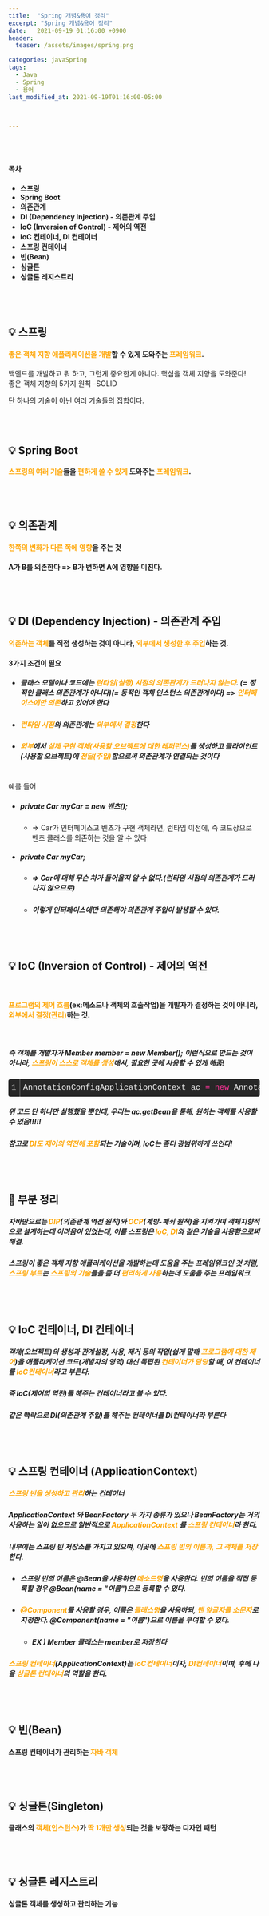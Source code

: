 ```yaml
---
title:  "Spring 개념&용어 정리"
excerpt: "Spring 개념&용어 정리"
date:   2021-09-19 01:16:00 +0900
header:
  teaser: /assets/images/spring.png

categories: javaSpring
tags:
  - Java
  - Spring
  - 용어
last_modified_at: 2021-09-19T01:16:00-05:00



---
```


<br/>

<br/>

#### 목차

- **스프링**
- **Spring Boot**
- **의존관계**
- **DI (Dependency Injection) - 의존관계 주입**
- **IoC (Inversion of Control) - 제어의 역전**
- **IoC 컨테이너, DI 컨테이너**
- **스프링 컨테이너**
- **빈(Bean)**
- **싱글톤**
- **싱글톤 레지스트리**

<br/>

## <br/>💡 스프링

#### <span style="color:Orange">좋은 객체 지향 애플리케이션을 개발</span>할 수 있게 도와주는 <span style="color:Orange">프레임워크</span>.

백엔드를 개발하고 뭐 하고, 그런게 중요한게 아니다. 핵심을 객체 지향을 도와준다!<br/>좋은 객체 지향의 5가지 원칙 -SOLID

단 하나의 기술이 아닌 여러 기술들의 집합이다.

<br/>

<br/>

## 💡 Spring Boot

#### <span style="color:Orange">스프링의 여러 기술</span>들을 <span style="color:Orange">편하게 쓸 수 있게</span> 도와주는 <span style="color:Orange">프레임워크</span>.

<br/>

<br/>

## 💡 의존관계

#### <span style="color:Orange">한쪽의 변화가 다른 쪽에 영향</span>을 주는 것

#### A가 B를 의존한다 => B가 변하면 A에 영향을 미친다.

<br/>

<br/>

## 💡 DI (Dependency Injection) - 의존관계 주입

#### <span style="color:Orange">의존하는 객체</span>를 직접 생성하는 것이 아니라, <span style="color:Orange">외부에서 생성한 후 주입</span>하는 것.

#### 3가지 조건이 필요

- ##### 클래스 모델이나 코드에는 <span style="color:Orange">런타임(실행) 시점의 의존관계가 드러나지 않는다</span>. (= 정적인 클래스 의존관계가 아니다)(= 동적인 객체 인스턴스 의존관계이다) => <span style="color:Orange">인터페이스에만 의존</span>하고 있어야 한다

- ##### <span style="color:Orange">런타임 시점</span>의 의존관계는 <span style="color:Orange">외부에서 결정</span>한다

- ##### <span style="color:Orange">외부</span>에서 <span style="color:Orange">실제 구현 객체(사용할 오브젝트에 대한 레퍼런스)</span>를 생성하고 클라이언트(사용할 오브젝트)에 <span style="color:Orange">전달(주입)</span>함으로써 의존관계가 연결되는 것이다

<br/>예를 들어 

- ##### private Car myCar = new 벤츠();   
  - => Car가 인터페이스고 벤츠가 구현 객체라면, 런타임 이전에, 즉 코드상으로 벤츠 클래스를 의존하는 것을 알 수 있다

- ##### private Car myCar; 
  - ##### => Car에 대해 무슨 차가 들어올지 알 수 없다.(런타임 시점의 의존관계가 드러나지 않으므로) 

  - ##### 이렇게 인터페이스에만 의존해야 의존관계 주입이 발생할 수 있다.

<br/>

<br/>

## 💡 IoC (Inversion of Control) - 제어의 역전

<br/>

#### <span style="color:Orange">프로그램의 제어 흐름</span>(ex:메소드나 객체의 호출작업)을 개발자가 결정하는 것이 아니라, <span style="color:Orange">외부에서 결정(관리)</span>하는 것.

<br/>

##### 즉 객체를 개발자가 Member member = new Member(); 이런식으로 만드는 것이 아니라, <span style="color:Orange">스프링이 스스로 객체를 생성</span>해서, 필요한 곳에 사용할 수 있게 해줌!

<div class="colorscripter-code" style="color:#f0f0f0;font-family:Consolas, 'Liberation Mono', Menlo, Courier, monospace !important; position:relative !important;overflow:auto"><table class="colorscripter-code-table" style="margin:0;padding:0;border:none;background-color:#272727;border-radius:4px;" cellspacing="0" cellpadding="0"><tr><td style="padding:6px;border-right:2px solid #4f4f4f"><div style="margin:0;padding:0;word-break:normal;text-align:right;color:#aaa;font-family:Consolas, 'Liberation Mono', Menlo, Courier, monospace !important;line-height:130%"><div style="line-height:130%">1</div></div></td><td style="padding:6px 0;text-align:left"><div style="margin:0;padding:0;color:#f0f0f0;font-family:Consolas, 'Liberation Mono', Menlo, Courier, monospace !important;line-height:130%"><div style="padding:0 6px; white-space:pre; line-height:130%">AnnotationConfigApplicationContext&nbsp;ac&nbsp;<span style="color:#0086b3"></span><span style="color:#ff3399">=</span>&nbsp;<span style="color:#ff3399">new</span>&nbsp;AnnotationConfigApplicationContext(TestConfig.<span style="color:#ff3399">class</span>);</div></div></td><td style="vertical-align:bottom;padding:0 2px 4px 0"><a href="http://colorscripter.com/info#e" target="_blank" style="text-decoration:none;color:white"><span style="font-size:9px;word-break:normal;background-color:#4f4f4f;color:white;border-radius:10px;padding:1px">cs</span></a></td></tr></table></div>

##### 위 코드 단 하나만 실행했을 뿐인데, 우리는 ac.getBean을 통해, 원하는 객체를 사용할 수 있음!!!!!

##### 참고로 <span style="color:Orange">DI도 제어의 역전에 포함</span>되는 기술이며, IoC는 좀더 광범위하게 쓰인다!

<br/>

<br/>

## 🧾 부분 정리

##### 자바만으로는 <span style="color:Orange">DIP</span>(의존관계 역전 원칙)와 <span style="color:Orange">OCP</span>(계방-폐쇠 원칙)을 지켜가며 객체지향적으로 설계하는데 어려움이 있었는데, 이를 스프링은 <span style="color:Orange">IoC, DI</span>와 같은 기술을 사용함으로써 해결.

##### 스프링이 좋은 객체 지향 애플리케이션을 개발하는데 도움을 주는 프레임워크인 것 처럼, <span style="color:Orange">스프링 부트</span>는 <span style="color:Orange">스프링의 기술</span>들을 좀 더 <span style="color:Orange">편리하게 사용</span>하는데 도움을 주는 프레임워크.

<br/>

<br/>

## 💡 IoC 컨테이너, DI 컨테이너

##### 객체(오브젝트)의 생성과 관계설정, 사용, 제거 등의 작업(쉽게 말해 <span style="color:Orange">프로그램에 대한 제어</span>)을 애플리케이션 코드(개발자의 영역) 대신 독립된 <span style="color:Orange">컨테이너가 담당</span>할 때, 이 컨테이너를 <span style="color:Orange">IoC컨테이너</span>라고 부른다.

##### 즉 IoC(제어의 역전)를 해주는 컨테이너라고 볼 수 있다.

##### 같은 맥락으로 DI(의존관계 주입)를 해주는 컨테이너를 DI컨테이너라 부른다

<br/>

<br/>

## 💡 스프링 컨테이너 (ApplicationContext)

##### <span style="color:Orange">스프링 빈을 생성하고 관리</span>하는 컨테이너

##### ApplicationContext 와 BeanFactory 두 가지 종류가 있으나 BeanFactory는 거의 사용하는 일이 없으므로 일반적으로 <span style="color:Orange">ApplicationContext </span>를 <span style="color:Orange">스프링 컨테이너</span>라 한다.

##### 내부에는 스프링 빈 저장소를 가지고 있으며, 이곳에 <span style="color:Orange">스프링 빈의 이름과, 그 객체를 저장</span>한다. 

- ##### 스프링 빈의 이름은 @Bean을 사용하면  <span style="color:Orange">메소드명</span>을 사용한다. 빈의 이름을 직접 등록할 경우 @Bean(name = "이름")으로 등록할 수 있다.

- ##### <span style="color:Orange">@Component</span>를 사용할 경우, 이름은 <span style="color:Orange">클래스명</span>을 사용하되, <span style="color:Orange">맨 앞글자를 소문자</span>로 지정한다. @Component(name = "이름")으로 이름을 부여할 수 있다.

  - ##### EX ) Member 클래스는 member로 저장한다

##### <span style="color:Orange">스프링 컨테이너</span>(ApplicationContext)는 <span style="color:Orange">IoC컨테이너</span>이자, <span style="color:Orange">DI컨테이너</span>이며, 후에 나올 <span style="color:Orange">싱글톤 컨테이너</span>의 역할을 한다.

<br/>

<br/>

## 💡 빈(Bean)

#### 스프링 컨테이너가 관리하는 <span style="color:Orange">자바 객체</span>

<br/>

<br/>

## 💡 싱글톤(Singleton)

#### 클래스의 <span style="color:Orange">객체(인스턴스)</span>가 <span style="color:Orange">딱 1개만 생성</span>되는 것을 보장하는 디자인 패턴

<br/>

<br/>

## 💡 싱글톤 레지스트리

#### 싱글톤 객체를 생성하고 관리하는 기능

<br/>

<br/>

